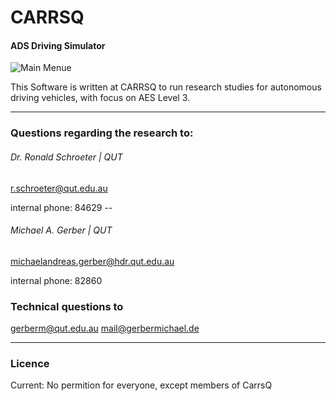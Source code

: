 # CARRSQ
#### ADS Driving Simulator

![Main Menue](https://github.com/me89/VideoWall/blob/master/Doc/MainMenue.PNG "CARRSQ ADS Driving Simulator")

This Software is written at CARRSQ to run research studies for autonomous driving vehicles, 
with focus on AES Level 3. 

---


### Questions regarding the research to:

###### Dr. Ronald Schroeter | QUT

r.schroeter@qut.edu.au

internal phone: 84629 -- 


###### Michael A. Gerber | QUT

michaelandreas.gerber@hdr.qut.edu.au

internal phone: 82860

### Technical questions to 
gerberm@qut.edu.au
mail@gerbermichael.de

---
### Licence
Current: No permition for everyone, 
except members of CarrsQ
